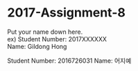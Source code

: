 # 2017-Assignment-8

Put your name down here.  
ex) Student Number: 2017XXXXXX  
Name: Gildong Hong

Student Number:  2016726031
Name: 어지예
